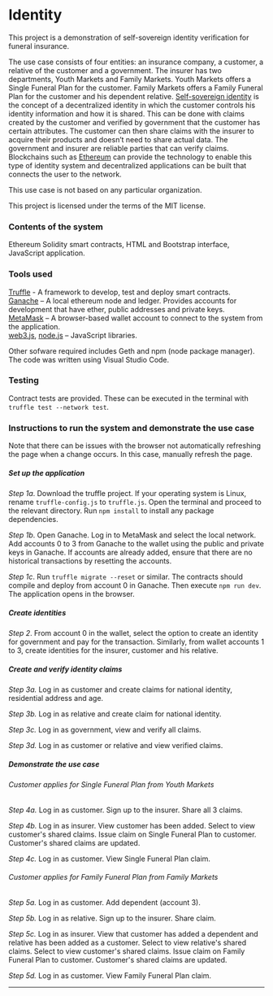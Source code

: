 # Identity

This project is a demonstration of self-sovereign identity verification for funeral insurance. 

The use case consists of four entities: an insurance company, a customer, a relative of the customer and a government. The insurer has two departments, Youth Markets and Family Markets. Youth Markets offers a Single Funeral Plan for the customer. Family Markets offers a Family Funeral Plan for the customer and his dependent relative. [Self-sovereign identity](https://sovrin.org/wp-content/uploads/2018/03/The-Inevitable-Rise-of-Self-Sovereign-Identity.pdf) is the concept of a decentralized identity in which the customer controls his identity information and how it is shared. This can be done with claims created by the customer and verified by government that the customer has certain attributes. The customer can then share claims with the insurer to acquire their products and doesn’t need to share actual data. The government and insurer are reliable parties that can verify claims. Blockchains such as [Ethereum](http://www.ethdocs.org/en/latest/) can provide the technology to enable this type of identity system and decentralized applications can be built that connects the user to the network.

This use case is not based on any particular organization.

This project is licensed under the terms of the MIT license.

### Contents of the system
Ethereum Solidity smart contracts, HTML and Bootstrap interface, JavaScript application.

### Tools used
[Truffle](https://truffleframework.com/truffle) - A framework to develop, test and deploy smart contracts.  
[Ganache](https://truffleframework.com/ganache) – A local ethereum node and ledger. Provides accounts for development that have ether, public addresses and private keys.  
[MetaMask](https://metamask.io/) – A browser-based wallet account to connect to the system from the application.  
[web3.js](https://web3js.readthedocs.io/en/1.0/index.html), [node.js](https://nodejs.org/en/) – JavaScript libraries.

Other sofware required includes Geth and npm (node package manager).  
The code was written using Visual Studio Code.

### Testing
Contract tests are provided. These can be executed in the terminal with `truffle test --network test`.

### Instructions to run the system and demonstrate the use case
Note that there can be issues with the browser not automatically refreshing the page when a change occurs. In this case, manually refresh the page.

##### Set up the application

*Step 1a*. Download the truffle project. If your operating system is Linux, rename `truffle-config.js` to `truffle.js`. Open the terminal and proceed to the relevant directory. Run `npm install` to install any package dependencies.

*Step 1b*. Open Ganache. Log in to MetaMask and select the local network. Add accounts 0 to 3 from Ganache to the wallet using the public and private keys in Ganache. If accounts are already added, ensure that there are no historical transactions by resetting the accounts.

*Step 1c*. Run `truffle migrate --reset` or similar. The contracts should compile and deploy from account 0 in Ganache. Then execute `npm run dev`. The application opens in the browser.

##### Create identities

*Step 2*. From account 0 in the wallet, select the option to create an identity for government and pay for the transaction. Similarly, from wallet accounts 1 to 3, create identities for the insurer, customer and his relative. 

##### Create and verify identity claims

*Step 3a.* Log in as customer and create claims for national identity, residential address and age.

*Step 3b.* Log in as relative and create claim for national identity.

*Step 3c.* Log in as government, view and verify all claims.

*Step 3d.* Log in as customer or relative and view verified claims.

##### Demonstrate the use case

###### Customer applies for Single Funeral Plan from Youth Markets

*Step 4a.* Log in as customer. Sign up to the insurer. Share all 3 claims.

*Step 4b.* Log in as insurer. View customer has been added. Select to view customer's shared claims. Issue claim on Single Funeral Plan to customer. Customer's shared claims are updated.

*Step 4c.* Log in as customer. View Single Funeral Plan claim.

###### Customer applies for Family Funeral Plan from Family Markets

*Step 5a.* Log in as customer. Add dependent (account 3).

*Step 5b.* Log in as relative. Sign up to the insurer. Share claim.

*Step 5c.* Log in as insurer. View that customer has added a dependent and relative has been added as a customer. Select to view relative's shared claims. Select to view customer's shared claims. Issue claim on Family Funeral Plan to customer. Customer's shared claims are updated.

*Step 5d.* Log in as customer. View Family Funeral Plan claim.

----------
